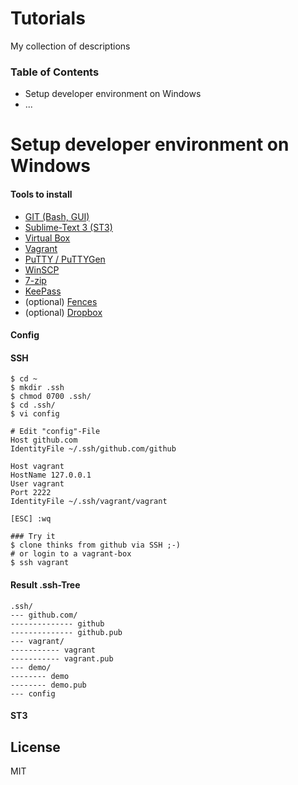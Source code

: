 Tutorials
====

My collection of descriptions

### Table of Contents

  - Setup developer environment on Windows
  - ...

Setup developer environment on Windows
====

#### Tools to install
  - [GIT (Bash, GUI)](http://git-scm.com/downloads)
  - [Sublime-Text 3 (ST3)](http://www.sublimetext.com/)
  - [Virtual Box](https://www.virtualbox.org/wiki/Downloads)
  - [Vagrant](http://www.vagrantup.com/)
  - [PuTTY / PuTTYGen](http://www.chiark.greenend.org.uk/~sgtatham/putty/download.html)
  - [WinSCP](http://winscp.net/eng/index.php)
  - [7-zip](http://www.7-zip.de/)
  - [KeePass](http://keepass.info/)
  - (optional) [Fences](http://www.stardock.com/products/fences/)
  - (optional) [Dropbox](https://www.dropbox.com/)

#### Config

#### SSH
	$ cd ~
	$ mkdir .ssh 
	$ chmod 0700 .ssh/
	$ cd .ssh/
	$ vi config

	# Edit "config"-File
	Host github.com
	IdentityFile ~/.ssh/github.com/github
	
	Host vagrant
	HostName 127.0.0.1
	User vagrant
	Port 2222
	IdentityFile ~/.ssh/vagrant/vagrant

	[ESC] :wq

	### Try it
	$ clone thinks from github via SSH ;-)
	# or login to a vagrant-box
	$ ssh vagrant

#### Result .ssh-Tree
	.ssh/
	--- github.com/
	-------------- github
	-------------- github.pub
	--- vagrant/
	----------- vagrant
	----------- vagrant.pub
	--- demo/
	-------- demo
	-------- demo.pub
	--- config

#### ST3



License
----

MIT
